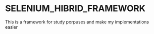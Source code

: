 # SELENIUM_HIBRID_FRAMEWORK
This is a framework for study porpuses and make my implementations easier
